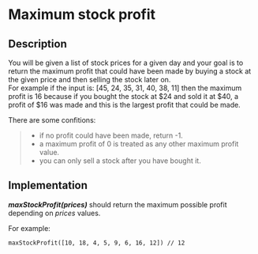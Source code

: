 # Maximum stock profit

## Description

You will be given a list of stock prices for a given day and your goal is to return the maximum profit that could have been made by buying a stock at the given price and then selling the stock later on.   
For example if the input is: [45, 24, 35, 31, 40, 38, 11] then the maximum profit is 16 because if you bought the stock at $24 and sold it at $40, a profit of $16 was made and this is the largest profit that could be made.

There are some confitions:
>   - if no profit could have been made, return -1.
>   - a maximum profit of 0 is treated as any other maximum profit value.
>   - you can only sell a stock after you have bought it.

## Implementation

**_maxStockProfit(prices)_** should return the maximum possible profit depending on _prices_ values.

For example:

```
maxStockProfit([10, 18, 4, 5, 9, 6, 16, 12]) // 12
```
